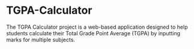 # TGPA-Calculator
The TGPA Calculator project is a web-based application designed to help students calculate their Total Grade Point Average (TGPA) by inputting marks for multiple subjects.

